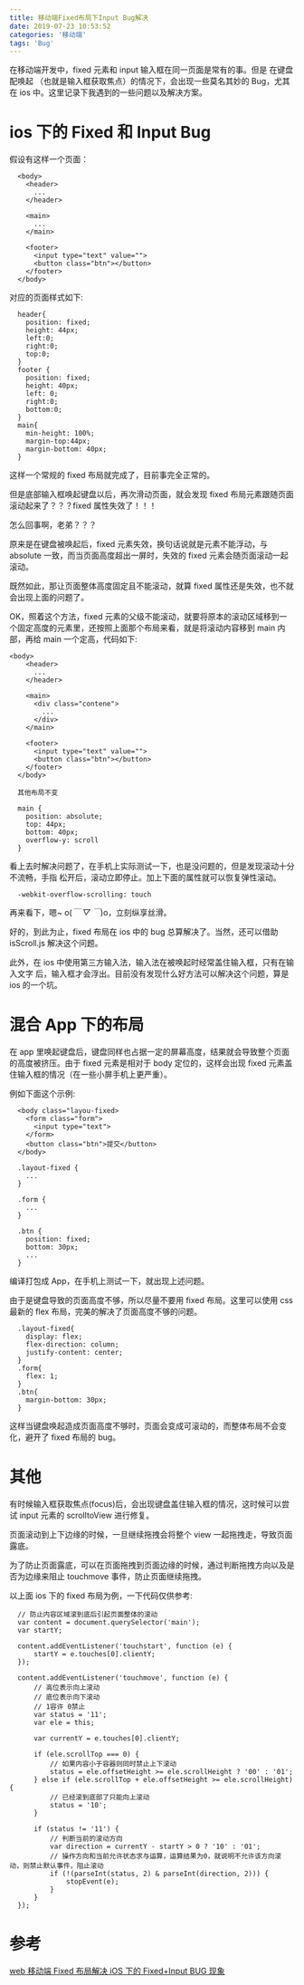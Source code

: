```yaml
---
title: 移动端Fixed布局下Input Bug解决
date: 2019-07-23 10:53:52
categories: '移动端'
tags: 'Bug'
---
```


在移动端开发中，fixed 元素和 input 输入框在同一页面是常有的事。但是 在键盘配唤起
（也就是输入框获取焦点）的情况下，会出现一些莫名其妙的 Bug，尤其在 ios 中。这里记录下我遇到的一些问题以及解决方案。

# ios 下的 Fixed 和 Input Bug

假设有这样一个页面：

```
  <body>
    <header>
      ...
    </header>

    <main>
      ...
    </main>

    <footer>
      <input type="text" value="">
      <button class="btn"></button>
    </footer>
  </body>
```

对应的页面样式如下:

```
  header{
    position: fixed;
    height: 44px;
    left:0;
    right:0;
    top:0;
  }
  footer {
    position: fixed;
    height: 40px;
    left: 0;
    right:0;
    bottom:0;
  }
  main{
    min-height: 100%;
    margin-top:44px;
    margin-bottom: 40px;
  }
```

这样一个常规的 fixed 布局就完成了，目前事完全正常的。

但是底部输入框唤起键盘以后，再次滑动页面，就会发现 fixed 布局元素跟随页面滚动起来了？？？fixed 属性失效了！！！

怎么回事啊，老弟？？？

原来是在键盘被唤起后，fixed 元素失效，换句话说就是元素不能浮动，与 absolute 一致，而当页面高度超出一屏时，失效的 fixed 元素会随页面滚动一起滚动。

既然如此，那让页面整体高度固定且不能滚动，就算 fixed 属性还是失效，也不就会出现上面的问题了。

OK，照着这个方法，fixed 元素的父级不能滚动，就要将原本的滚动区域移到一个固定高度的元素里，还按照上面那个布局来看，就是将滚动内容移到 main 内部，再给 main 一个定高，代码如下:

```
<body>
    <header>
      ...
    </header>

    <main>
      <div class="contene">
        ...
      </div>
    </main>

    <footer>
      <input type="text" value="">
      <button class="btn"></button>
    </footer>
  </body>
```

```
  其他布局不变

  main {
    position: absolute;
    top: 44px;
    bottom: 40px;
    overflow-y: scroll
  }
```

看上去时解决问题了，在手机上实际测试一下，也是没问题的，但是发现滚动十分不流畅，手指
松开后，滚动立即停止。加上下面的属性就可以恢复弹性滚动。

```
  -webkit-overflow-scrolling: touch
```

再来看下，嗯~ o(_￣ ▽ ￣_)o，立刻纵享丝滑。

好的，到此为止，fixed 布局在 ios 中的 bug 总算解决了。当然，还可以借助 isScroll.js 解决这个问题。

此外，在 ios 中使用第三方输入法，输入法在被唤起时经常盖住输入框，只有在输入文字
后，输入框才会浮出。目前没有发现什么好方法可以解决这个问题，算是 ios 的一个坑。

# 混合 App 下的布局

在 app 里唤起键盘后，键盘同样也占据一定的屏幕高度，结果就会导致整个页面的高度被挤压。由于 fixed 元素是相对于 body 定位的，这样会出现 fixed 元素盖住输入框的情况（在一些小屏手机上更严重）。

例如下面这个示例:

```
  <body class="layou-fixed>
    <form class="form">
      <input type="text">
    </form>
    <button class="btn">提交</button>
  </body>
```

```
  .layout-fixed {
    ...
  }

  .form {
    ...
  }

  .btn {
    position: fixed;
    bottom: 30px;
    ...
  }
```

编译打包成 App，在手机上测试一下，就出现上述问题。

由于是键盘导致的页面高度不够，所以尽量不要用 fixed 布局。这里可以使用 css 最新的 flex 布局，完美的解决了页面高度不够的问题。

```
  .layout-fixed{
    display: flex;
    flex-direction: column;
    justify-content: center;
  }
  .form{
    flex: 1;
  }
  .btn{
    margin-bottom: 30px;
  }
```

这样当键盘唤起造成页面高度不够时，页面会变成可滚动的，而整体布局不会变化，避开了 fixed 布局的 bug。

# 其他

有时候输入框获取焦点(focus)后，会出现键盘盖住输入框的情况，这时候可以尝试 input 元素的 scrolltoView 进行修复。

页面滚动到上下边缘的时候，一旦继续拖拽会将整个 view 一起拖拽走，导致页面露底。

为了防止页面露底，可以在页面拖拽到页面边缘的时候，通过判断拖拽方向以及是否为边缘来阻止 touchmove 事件，防止页面继续拖拽。

以上面 ios 下的 fixed 布局为例，一下代码仅供参考:

```
  // 防止内容区域滚到底后引起页面整体的滚动
  var content = document.querySelector('main');
  var startY;

  content.addEventListener('touchstart', function (e) {
      startY = e.touches[0].clientY;
  });

  content.addEventListener('touchmove', function (e) {
      // 高位表示向上滚动
      // 底位表示向下滚动
      // 1容许 0禁止
      var status = '11';
      var ele = this;

      var currentY = e.touches[0].clientY;

      if (ele.scrollTop === 0) {
          // 如果内容小于容器则同时禁止上下滚动
          status = ele.offsetHeight >= ele.scrollHeight ? '00' : '01';
      } else if (ele.scrollTop + ele.offsetHeight >= ele.scrollHeight) {
          // 已经滚到底部了只能向上滚动
          status = '10';
      }

      if (status != '11') {
          // 判断当前的滚动方向
          var direction = currentY - startY > 0 ? '10' : '01';
          // 操作方向和当前允许状态求与运算，运算结果为0，就说明不允许该方向滚动，则禁止默认事件，阻止滚动
          if (!(parseInt(status, 2) & parseInt(direction, 2))) {
              stopEvent(e);
          }
      }
  });
```

# 参考

[web 移动端 Fixed 布局解决 iOS 下的 Fixed+Input BUG 现象]("http://menvscode.com/detail/597ee129549d941107716d14")
